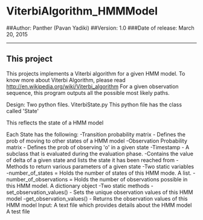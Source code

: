 # **ViterbiAlgorithm_HMMModel**
##Author: Panther (Pavan Yadiki)
##Version: 1.0
###Date of release: March 20, 2015

-----
This project
-----
This projects implements a Viterbi algorithm for a given HMM model.
To know more about Viterbi Algorithm, please read http://en.wikipedia.org/wiki/Viterbi_algorithm
For a given observation sequence, this program outputs all the possible most likely paths.

Design:
Two python files.
ViterbiState.py
  This python file has the class called 'State'
  
  This reflects the state of a HMM model
  
  Each State has the following:
    -Transition probability matrix - Defines the prob of moving to other states of a HMM model
    -Observation Probability matrix - Defines the prob of observing 'o' in a given state
    -Timestamp - A subclass that is evaluated during the evaluation phase.
        -Contains the value of delta of a given state and lists the state it has been reached from
    -Methods to return various parameters of a given state
    -Two static variables
      -number_of_states = Holds the number of states of this HMM mode. A list.
      -number_of_observations = Holds the number of observations possible in this HMM model. A dictionary object
    -Two static methods
      -set_observation_values() - Sets the unique observation values of this HMM model
      -get_observation_values() - Returns the observation values of this HMM model
Input:
  A text file which provides details about the HMM model
  A test file 
